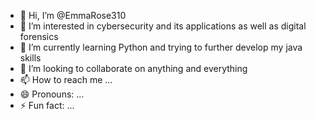 - 👋 Hi, I’m @EmmaRose310
- 👀 I’m interested in cybersecurity and its applications as well as digital forensics 
- 🌱 I’m currently learning Python and trying to further develop my java skills
- 💞️ I’m looking to collaborate on anything and everything
- 📫 How to reach me ...
- 😄 Pronouns: ...
- ⚡ Fun fact: ...

<!---
EmmaRose310/EmmaRose310 is a ✨ special ✨ repository because its `README.md` (this file) appears on your GitHub profile.
You can click the Preview link to take a look at your changes.
--->
